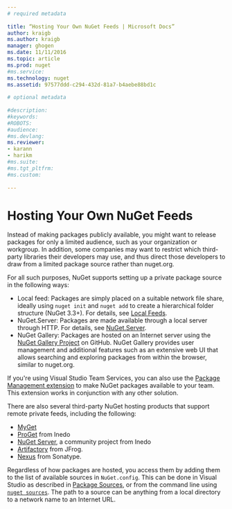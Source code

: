```yaml
--- 
# required metadata 
 
title: “Hosting Your Own NuGet Feeds | Microsoft Docs” 
author: kraigb 
ms.author: kraigb 
manager: ghogen 
ms.date: 11/11/2016 
ms.topic: article 
ms.prod: nuget 
#ms.service: 
ms.technology: nuget 
ms.assetid: 97577ddd-c294-432d-81a7-b4aebe88bd1c 
 
# optional metadata 
 
#description: 
#keywords: 
#ROBOTS: 
#audience: 
#ms.devlang: 
ms.reviewer:  
- karann 
- harikm 
#ms.suite:  
#ms.tgt_pltfrm: 
#ms.custom: 
 
---
```

# Hosting Your Own NuGet Feeds

Instead of making packages publicly available, you might want to release packages for only a limited audience, such as your organization or workgroup. In addition, some companies may want to restrict which third-party libraries their developers may use, and thus direct those developers to draw from a limited package source rather than nuget.org. 

For all such purposes, NuGet supports setting up a private package source in the following ways:

- Local feed: Packages are simply placed on a suitable network file share, ideally using `nuget init` and `nuget add` to create a hierarchical folder structure (NuGet 3.3+). For details, see [Local Feeds](../hosting-packages/local-feeds.md). 
- NuGet.Server: Packages are made available through a local server through HTTP. For details, see [NuGet.Server](../hosting-packages/nuget.server.md).
- NuGet Gallery: Packages are hosted on an Internet server using the [NuGet Gallery Project](https://github.com/NuGet/NuGetGallery/wiki/Hosting-the-NuGet-Gallery-Locally-in-IIS) on GitHub. NuGet Gallery provides user management and additional features such as an extensive web UI that allows searching and exploring packages from within the browser, similar to nuget.org.

If you're using Visual Studio Team Services, you can also use the [Package Management extension](https://marketplace.visualstudio.com/items?itemName=ms.feed) to make NuGet packages available to your team. This extension works in conjunction with any other solution.

There are also several third-party NuGet hosting products that support remote private feeds, including the following:

- [MyGet](http://myget.org)
- [ProGet](http://inedo.com/proget) from Inedo
- [NuGet Server](http://nugetserver.net/), a community project from Inedo
- [Artifactory](https://www.jfrog.com/artifactory/) from JFrog.
- [Nexus](http://www.sonatype.org/nexus/) from Sonatype.

Regardless of how packages are hosted, you access them by adding them to the list of available sources in `NuGet.config`. This can be done in Visual Studio as described in [Package Sources](../tools/package-manager-ui#package-sources.md), or from the command line using [`nuget sources`](../tools/nuget.exe-cli-reference#sources.md). The path to a source can be anything from a local directory to a network name to an Internet URL. 
